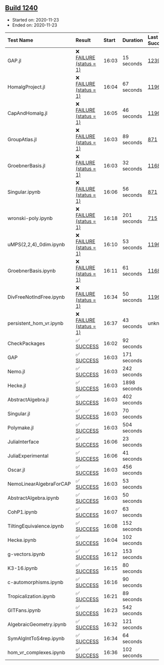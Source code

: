 ## [Build 1240](https://oscarci.mathematik.uni-kl.de/job/oscar-stable/1240/)

* Started on: 2020-11-23
* Ended on: 2020-11-23

| Test Name    | Result | Start | Duration | Last Success | First Failure |
|:-------------|:-------|:------|:---------|:-------------|:--------------|
| GAP.jl | ❌ [FAILURE (status = 1)](https://oscarci.mathematik.uni-kl.de/job/oscar-stable/1240/artifact/logs/build-1240/GAP.jl.log) | 16:03 | 15 seconds | [1239](https://oscarci.mathematik.uni-kl.de/job/oscar-stable/1239/) | [1240](https://oscarci.mathematik.uni-kl.de/job/oscar-stable/1240/) |
| HomalgProject.jl | ❌ [FAILURE (status = 1)](https://oscarci.mathematik.uni-kl.de/job/oscar-stable/1240/artifact/logs/build-1240/HomalgProject.jl.log) | 16:04 | 67 seconds | [1196](https://oscarci.mathematik.uni-kl.de/job/oscar-stable/1196/) | [1197](https://oscarci.mathematik.uni-kl.de/job/oscar-stable/1197/) |
| CapAndHomalg.jl | ❌ [FAILURE (status = 1)](https://oscarci.mathematik.uni-kl.de/job/oscar-stable/1240/artifact/logs/build-1240/CapAndHomalg.jl.log) | 16:05 | 46 seconds | [1196](https://oscarci.mathematik.uni-kl.de/job/oscar-stable/1196/) | [1197](https://oscarci.mathematik.uni-kl.de/job/oscar-stable/1197/) |
| GroupAtlas.jl | ❌ [FAILURE (status = 1)](https://oscarci.mathematik.uni-kl.de/job/oscar-stable/1240/artifact/logs/build-1240/GroupAtlas.jl.log) | 16:03 | 89 seconds | [871](https://oscarci.mathematik.uni-kl.de/job/oscar-stable/871/) | [872](https://oscarci.mathematik.uni-kl.de/job/oscar-stable/872/) |
| GroebnerBasis.jl | ❌ [FAILURE (status = 1)](https://oscarci.mathematik.uni-kl.de/job/oscar-stable/1240/artifact/logs/build-1240/GroebnerBasis.jl.log) | 16:03 | 32 seconds | [1168](https://oscarci.mathematik.uni-kl.de/job/oscar-stable/1168/) | [1169](https://oscarci.mathematik.uni-kl.de/job/oscar-stable/1169/) |
| Singular.ipynb | ❌ [FAILURE (status = 1)](https://oscarci.mathematik.uni-kl.de/job/oscar-stable/1240/artifact/logs/build-1240/Singular.ipynb.log) | 16:06 | 56 seconds | [871](https://oscarci.mathematik.uni-kl.de/job/oscar-stable/871/) | [872](https://oscarci.mathematik.uni-kl.de/job/oscar-stable/872/) |
| wronski-poly.ipynb | ❌ [FAILURE (status = 1)](https://oscarci.mathematik.uni-kl.de/job/oscar-stable/1240/artifact/logs/build-1240/wronski-poly.ipynb.log) | 16:18 | 201 seconds | [715](https://oscarci.mathematik.uni-kl.de/job/oscar-stable/715/) | [716](https://oscarci.mathematik.uni-kl.de/job/oscar-stable/716/) |
| uMPS(2,2,4)_0dim.ipynb | ❌ [FAILURE (status = 1)](https://oscarci.mathematik.uni-kl.de/job/oscar-stable/1240/artifact/logs/build-1240/uMPS-2-2-4-_0dim.ipynb.log) | 16:10 | 53 seconds | [1196](https://oscarci.mathematik.uni-kl.de/job/oscar-stable/1196/) | [1197](https://oscarci.mathematik.uni-kl.de/job/oscar-stable/1197/) |
| GroebnerBasis.ipynb | ❌ [FAILURE (status = 1)](https://oscarci.mathematik.uni-kl.de/job/oscar-stable/1240/artifact/logs/build-1240/GroebnerBasis.ipynb.log) | 16:11 | 61 seconds | [1168](https://oscarci.mathematik.uni-kl.de/job/oscar-stable/1168/) | [1169](https://oscarci.mathematik.uni-kl.de/job/oscar-stable/1169/) |
| DivFreeNotIndFree.ipynb | ❌ [FAILURE (status = 1)](https://oscarci.mathematik.uni-kl.de/job/oscar-stable/1240/artifact/logs/build-1240/DivFreeNotIndFree.ipynb.log) | 16:34 | 50 seconds | [1196](https://oscarci.mathematik.uni-kl.de/job/oscar-stable/1196/) | [1197](https://oscarci.mathematik.uni-kl.de/job/oscar-stable/1197/) |
| persistent_hom_vr.ipynb | ❌ [FAILURE (status = 1)](https://oscarci.mathematik.uni-kl.de/job/oscar-stable/1240/artifact/logs/build-1240/persistent_hom_vr.ipynb.log) | 16:37 | 43 seconds | unknown | unknown |
| CheckPackages | ✅ [SUCCESS](https://oscarci.mathematik.uni-kl.de/job/oscar-stable/1240/artifact/logs/build-1240/CheckPackages.log) | 16:02 | 92 seconds |  |  |
| GAP | ✅ [SUCCESS](https://oscarci.mathematik.uni-kl.de/job/oscar-stable/1240/artifact/logs/build-1240/GAP.log) | 16:03 | 171 seconds |  |  |
| Nemo.jl | ✅ [SUCCESS](https://oscarci.mathematik.uni-kl.de/job/oscar-stable/1240/artifact/logs/build-1240/Nemo.jl.log) | 16:03 | 242 seconds |  |  |
| Hecke.jl | ✅ [SUCCESS](https://oscarci.mathematik.uni-kl.de/job/oscar-stable/1240/artifact/logs/build-1240/Hecke.jl.log) | 16:03 | 1898 seconds |  |  |
| AbstractAlgebra.jl | ✅ [SUCCESS](https://oscarci.mathematik.uni-kl.de/job/oscar-stable/1240/artifact/logs/build-1240/AbstractAlgebra.jl.log) | 16:03 | 402 seconds |  |  |
| Singular.jl | ✅ [SUCCESS](https://oscarci.mathematik.uni-kl.de/job/oscar-stable/1240/artifact/logs/build-1240/Singular.jl.log) | 16:03 | 70 seconds |  |  |
| Polymake.jl | ✅ [SUCCESS](https://oscarci.mathematik.uni-kl.de/job/oscar-stable/1240/artifact/logs/build-1240/Polymake.jl.log) | 16:03 | 504 seconds |  |  |
| JuliaInterface | ✅ [SUCCESS](https://oscarci.mathematik.uni-kl.de/job/oscar-stable/1240/artifact/logs/build-1240/JuliaInterface.log) | 16:06 | 23 seconds |  |  |
| JuliaExperimental | ✅ [SUCCESS](https://oscarci.mathematik.uni-kl.de/job/oscar-stable/1240/artifact/logs/build-1240/JuliaExperimental.log) | 16:06 | 41 seconds |  |  |
| Oscar.jl | ✅ [SUCCESS](https://oscarci.mathematik.uni-kl.de/job/oscar-stable/1240/artifact/logs/build-1240/Oscar.jl.log) | 16:03 | 456 seconds |  |  |
| NemoLinearAlgebraForCAP | ✅ [SUCCESS](https://oscarci.mathematik.uni-kl.de/job/oscar-stable/1240/artifact/logs/build-1240/NemoLinearAlgebraForCAP.log) | 16:03 | 53 seconds |  |  |
| AbstractAlgebra.ipynb | ✅ [SUCCESS](https://oscarci.mathematik.uni-kl.de/job/oscar-stable/1240/artifact/logs/build-1240/AbstractAlgebra.ipynb.log) | 16:03 | 50 seconds |  |  |
| CohP1.ipynb | ✅ [SUCCESS](https://oscarci.mathematik.uni-kl.de/job/oscar-stable/1240/artifact/logs/build-1240/CohP1.ipynb.log) | 16:07 | 63 seconds |  |  |
| TiltingEquivalence.ipynb | ✅ [SUCCESS](https://oscarci.mathematik.uni-kl.de/job/oscar-stable/1240/artifact/logs/build-1240/TiltingEquivalence.ipynb.log) | 16:08 | 152 seconds |  |  |
| Hecke.ipynb | ✅ [SUCCESS](https://oscarci.mathematik.uni-kl.de/job/oscar-stable/1240/artifact/logs/build-1240/Hecke.ipynb.log) | 16:04 | 102 seconds |  |  |
| g-vectors.ipynb | ✅ [SUCCESS](https://oscarci.mathematik.uni-kl.de/job/oscar-stable/1240/artifact/logs/build-1240/g-vectors.ipynb.log) | 16:12 | 153 seconds |  |  |
| K3-16.ipynb | ✅ [SUCCESS](https://oscarci.mathematik.uni-kl.de/job/oscar-stable/1240/artifact/logs/build-1240/K3-16.ipynb.log) | 16:15 | 80 seconds |  |  |
| c-automorphisms.ipynb | ✅ [SUCCESS](https://oscarci.mathematik.uni-kl.de/job/oscar-stable/1240/artifact/logs/build-1240/c-automorphisms.ipynb.log) | 16:16 | 90 seconds |  |  |
| Tropicalization.ipynb | ✅ [SUCCESS](https://oscarci.mathematik.uni-kl.de/job/oscar-stable/1240/artifact/logs/build-1240/Tropicalization.ipynb.log) | 16:21 | 89 seconds |  |  |
| GITFans.ipynb | ✅ [SUCCESS](https://oscarci.mathematik.uni-kl.de/job/oscar-stable/1240/artifact/logs/build-1240/GITFans.ipynb.log) | 16:23 | 542 seconds |  |  |
| AlgebraicGeometry.ipynb | ✅ [SUCCESS](https://oscarci.mathematik.uni-kl.de/job/oscar-stable/1240/artifact/logs/build-1240/AlgebraicGeometry.ipynb.log) | 16:32 | 121 seconds |  |  |
| SymAlgIntToS4rep.ipynb | ✅ [SUCCESS](https://oscarci.mathematik.uni-kl.de/job/oscar-stable/1240/artifact/logs/build-1240/SymAlgIntToS4rep.ipynb.log) | 16:34 | 64 seconds |  |  |
| hom_vr_complexes.ipynb | ✅ [SUCCESS](https://oscarci.mathematik.uni-kl.de/job/oscar-stable/1240/artifact/logs/build-1240/hom_vr_complexes.ipynb.log) | 16:36 | 102 seconds |  |  |
